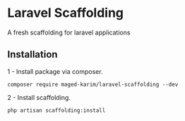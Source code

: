 Laravel Scaffolding
==========
A fresh scaffolding for laravel applications

## Installation

1 -  Install package via composer.
```
composer require maged-karim/laravel-scaffolding --dev
```
2 - Install scaffolding. 
```
php artisan scaffolding:install
```
